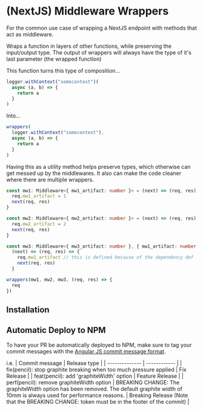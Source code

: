 # (NextJS) Middleware Wrappers

For the common use case of wrapping a NextJS endpoint with methods that act as middleware.

Wraps a function in layers of other functions, while preserving the input/output
type. The output of wrappers will always have the type of it's last parameter
(the wrapped function)

This function turns this type of composition...

```ts
logger.withContext("somecontext")(
  async (a, b) => {
    return a
  }
)
```

Into...

```ts
wrappers(
  logger.withContext("somecontext"),
  async (a, b) => {
    return a
  }
)
```

Having this as a utility method helps preserve types, which otherwise can get
messed up by the middlewares. It also can make the code cleaner where there are
multiple wrappers.

```ts
const mw1: Middleware<{ mw1_artifact: number }> = (next) => (req, res) => {
  req.mw1_artifact = 1
  next(req, res)
}

const mw2: Middleware<{ mw2_artifact: number }> = (next) => (req, res) => {
  req.mw2_artifact = 2
  next(req, res)
}

const mw3: Middleware<{ mw3_artifact: number }, { mw1_artifact: number }> =
  (next) => (req, res) => {
    req.mw1_artifact // this is defined because of the dependency def
    next(req, res)
  }

wrappers(mw1, mw2, mw3, (req, res) => {
  req
})
```

## Installation

## Automatic Deploy to NPM

To have your PR be automatically deployed to NPM, make sure to tag your commit messages with the [Angular JS commit message format](https://docs.google.com/document/d/1QrDFcIiPjSLDn3EL15IJygNPiHORgU1_OOAqWjiDU5Y/edit#heading=h.t7ifoyph8bd3).

i.e.
| Commit message | Release type |
| -------------- | ------------ |
| fix(pencil): stop graphite breaking when too much pressure applied | Fix Release |
| feat(pencil): add 'graphiteWidth' option	| Feature Release |
| perf(pencil): remove graphiteWidth option
| BREAKING CHANGE: The graphiteWidth option has been removed. The default graphite width of 10mm is always used for performance reasons. | Breaking Release (Note that the BREAKING CHANGE: token must be in the footer of the commit) |
